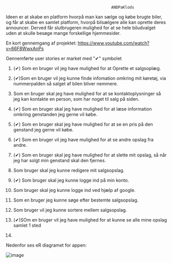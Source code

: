                                                   ANDPaKlods
Ideen er at skabe en platform hvorpå man kan sælge og købe brugte biler, og får at skabe en samlet platform, hvorpå bilsælgere alle kan oprette deres announcer. Derved får slutbrugeren mulighed for at se hele biludvalget uden at skulle besøge mange forskellige hjemmesider.

En kort gennemgang af projektet:
https://www.youtube.com/watch?v=66F8WwxAnPs

Gennemførte user stories er market med "✔" symbolet

1. (✔) Som en bruger vil jeg have mulighed for at Oprette et salgsoplæg.
2. (✔)Som en bruger vil jeg kunne finde infomation omkring mit køretøj, via nummerpalden så salget af bilen bliver nemmere.
 
3.  Som en bruger skal jeg have mulighed for at se kontaktoplysninger så jeg kan kontakte en person, som har noget til salg på siden.
  
4. (✔) Som en bruger skal jeg have mulighed for at læse information omkring genstanden jeg gerne vil købe.         	                                                                                                                                                                                       	
5. (✔) Som en bruger skal jeg have mulighed for at se en pris på den genstand jeg gerne vil købe.
  
6. (✔) Som en bruger vil jeg have mulighed for at se andre opslag fra andre.
  
7. (✔) Som en bruger skal jeg have mulighed for at slette mit opslag, så når jeg har solgt min genstand skal den fjernes.
  
8.  Som bruger skal jeg kunne redigere mit salgsopslag.
  
9. (✔) Som bruger skal jeg kunne logge ind på min konto.
  
10.  Som bruger skal jeg kunne logge ind ved hjælp af google.
  
11. Som en bruger jeg kunne søge efter bestemte salgsopslag.
  
12. Som bruger vil jeg kunne sortere mellem salgsopslag.
13. (✔)SOm en bruger vil jeg have mulighed for at kunne se alle mine opslag samlet 1 sted 
13. 


Nedenfor ses eR diagramet for appen:
                                                                                                                
![image](https://user-images.githubusercontent.com/73698747/167742264-41458754-49eb-4928-884d-7e4f0d2f62a0.png)

